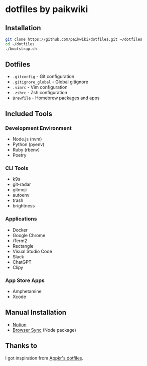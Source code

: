 # dotfiles by paikwiki

## Installation

```bash
git clone https://github.com/paikwiki/dotfiles.git ~/dotfiles
cd ~/dotfiles
./bootstrap.sh
```

## Dotfiles

- `.gitconfig` - Git configuration
- `.gitignore_global` - Global gitignore
- `.vimrc` - Vim configuration
- `.zshrc` - Zsh configuration
- `Brewfile` - Homebrew packages and apps

## Included Tools

### Development Environment
- Node.js (nvm)
- Python (pyenv)
- Ruby (rbenv)
- Poetry

### CLI Tools
- k9s
- git-radar
- gitmoji
- autoenv
- trash
- brightness

### Applications
- Docker
- Google Chrome
- iTerm2
- Rectangle
- Visual Studio Code
- Slack
- ChatGPT
- Clipy

### App Store Apps
- Amphetamine
- Xcode

## Manual Installation

- [Notion](https://www.notion.so/ko/desktop)
- [Browser Sync](https://browsersync.io/) (Node package)

## Thanks to

I got inspiration from [Appkr's dotfiles](https://github.com/appkr/dotfiles).
